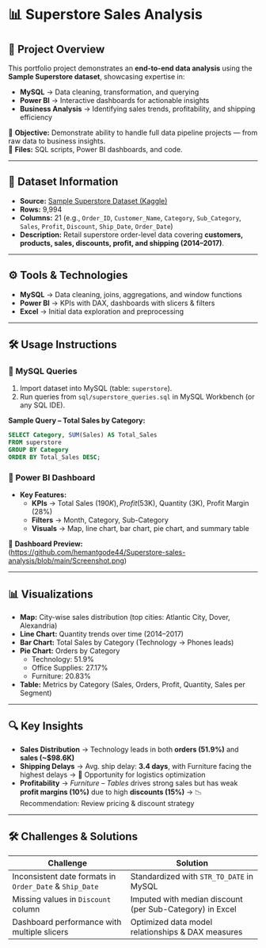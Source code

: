 # 📊 Superstore Sales Analysis

## 📌 Project Overview
This portfolio project demonstrates an **end-to-end data analysis** using the **Sample Superstore dataset**, showcasing expertise in:

- **MySQL** → Data cleaning, transformation, and querying  
- **Power BI** → Interactive dashboards for actionable insights  
- **Business Analysis** → Identifying sales trends, profitability, and shipping efficiency  

🔹 **Objective:** Demonstrate ability to handle full data pipeline projects — from raw data to business insights.  
🔹 **Files:** SQL scripts, Power BI dashboards, and code. 

---

## 📂 Dataset Information

- **Source:** [Sample Superstore Dataset (Kaggle)](https://www.kaggle.com/)  
- **Rows:** 9,994  
- **Columns:** 21 (e.g., `Order_ID`, `Customer_Name`, `Category`, `Sub_Category`, `Sales`, `Profit`, `Discount`, `Ship_Date`, `Order_Date`)  
- **Description:** Retail superstore order-level data covering **customers, products, sales, discounts, profit, and shipping (2014–2017)**.  

---

## ⚙️ Tools & Technologies

- **MySQL** → Data cleaning, joins, aggregations, and window functions  
- **Power BI** → KPIs with DAX, dashboards with slicers & filters  
- **Excel** → Initial data exploration and preprocessing  

---

## 🛠️ Usage Instructions

### 🔹 MySQL Queries
1. Import dataset into MySQL (table: `superstore`).  
2. Run queries from `sql/superstore_queries.sql` in MySQL Workbench (or any SQL IDE).  

**Sample Query – Total Sales by Category:**  
```sql
SELECT Category, SUM(Sales) AS Total_Sales
FROM superstore
GROUP BY Category
ORDER BY Total_Sales DESC;
```

### 🔹 Power BI Dashboard  
- **Key Features:**  
  - **KPIs** → Total Sales ($190K), Profit ($53K), Quantity (3K), Profit Margin (28%)  
  - **Filters** → Month, Category, Sub-Category  
  - **Visuals** → Map, line chart, bar chart, pie chart, and summary table  

📸 **Dashboard Preview:**  
(https://github.com/hemantgode44/Superstore-sales-analysis/blob/main/Screenshot.png)

---

## 📊 Visualizations

- **Map:** City-wise sales distribution (top cities: Atlantic City, Dover, Alexandria)  
- **Line Chart:** Quantity trends over time (2014–2017)  
- **Bar Chart:** Total Sales by Category (Technology → Phones leads)  
- **Pie Chart:** Orders by Category  
  - Technology: 51.9%  
  - Office Supplies: 27.17%  
  - Furniture: 20.83%  
- **Table:** Metrics by Category (Sales, Orders, Profit, Quantity, Sales per Segment)  

---

## 🔍 Key Insights

- **Sales Distribution** → Technology leads in both **orders (51.9%)** and **sales (~$98.6K)**  
- **Shipping Delays** → Avg. ship delay: **3.4 days**, with Furniture facing the highest delays → 🚚 Opportunity for logistics optimization  
- **Profitability** → *Furniture – Tables* drives strong sales but has weak **profit margins (10%)** due to high **discounts (15%)** → 📉 Recommendation: Review pricing & discount strategy  

---

## 🛠️ Challenges & Solutions

| **Challenge** | **Solution** |
|---------------|--------------|
| Inconsistent date formats in `Order_Date` & `Ship_Date` | Standardized with `STR_TO_DATE` in MySQL |
| Missing values in `Discount` column | Imputed with median discount (per Sub-Category) in Excel |
| Dashboard performance with multiple slicers | Optimized data model relationships & DAX measures |




